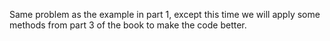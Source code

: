Same problem as the example in part 1, except this time we will apply some methods from part 3 of the book to make the code better.
